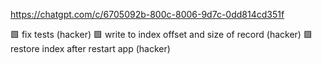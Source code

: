 https://chatgpt.com/c/6705092b-800c-8006-9d7c-0dd814cd351f

🟩 fix tests (hacker)
🟩 write to index offset and size of record (hacker)
🟩 restore index after restart app (hacker)
